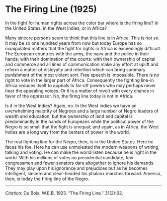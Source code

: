 # The Firing Line (1925)

In the fight for human rights across the color bar where is the firing line? In the United States, in the West Indies, or in Africa?

Many sincere persons seem to think that this line is in Africa. This is not so. It may be so one hundred years from now but today Europe has so manipulated matters that the fight for rights in Africa is exceedingly difficult. The European countries with the army, the navy and the police in their hands; with their domination of the courts; with their ownership of capital and commerce and all lines of communication make any effort at uplift and reform a matter of disloyalty and rebellion which can bring summary punishment of the most violent sort. Free speech is impossible. There is no right to vote in the larger part of Africa. Consequently the fighting line-in Africa reduces itself to appeals to far-off powers who may perhaps never hear the appealing voices. Or it is a matter of revolt with every chance in favor of the oppressor. No, the firing line today is not in Africa.

Is it in the West Indies? Again, no. In the West Indies we have an overwhelming majority of Negroes and a large number of Negro leaders of wealth and education, but the ownership of land and capital is predominantly in the hands of Europeans while the political power of the Negro is so small that the fight is unequal; and again, as in Africa, the West Indies are a long way from the centers of power in the world.

The real fighting line for the Negro, then, is in the United States. Here he faces his foe. Here he can use unmolested the modern weapons of writing, talking and voting. He can make the world listen because he is right in the world. With his millions of votes no presidential candidate, few congressmen and fewer senators dare altogether to ignore his demands. They may play upon his ignorance and prejudices but as he becomes intelligent, sincere and clear-headed his phalanx marches forward. America, then, is today the firing line of the Negro.

________________
*Citation:* Du Bois, W.E.B. 1925. "The Firing Line."  31(2):62.